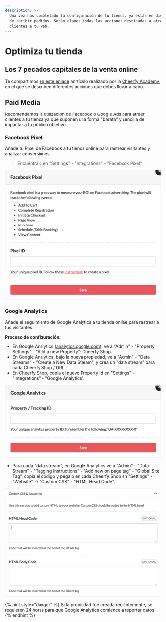 ```yaml
---
description: >-
  Una vez has completado la configuración de tu tienda, ya estás en disposición
  de recibir pedidos. Serán claves todas las acciones destinadas a atraer a tus
  clientes a tu web.
---
```


# Optimiza tu tienda

## Los 7 pecados capitales de la venta online

Te compartimos [en este enlace](https://www.es.cheerfy.com/academy/los-7-pecados-capitales-de-la-venta-online) anrtículo realizado por la [Cheerfy Academy](https://www.es.cheerfy.com/academy), en el que se describen diferentes acciones que debes llevar a cabo.

## Paid Media

Recomendamos la utilización de Facebook o Google Ads para atraer clientes a tu tienda ya que suponen una forma "barata" y sencilla de impactar a tu público objetivo.

### Facebook Pixel

Añade tu Pixel de Facebook a tu tienda online para rastrear visitantes y analizar conversiones.

> Encuéntralo en "Settings" - "Integrations" - "Facebook Pixel"

![](../.gitbook/assets/image%20%2863%29.png)

### Google Analytics

Añade el seguimiento de Google Analytics a tu tienda online para rastrear a tus visitantes.

**Proceso de configuración:**

* En Google Analytics \([analytics.google.com](http://analytics.google.com/)\), ve a "Admin" - "Property Settings" - "Add a new Property": Cheerfy Shop.
* En Google Analytics, bajo la nueva propiedad, ve a "Admin" - "Data Streams" - "Create a New Data Stream", y crea un "data stream" para cada Cheerfy Shop / URL.
* En Cheerfy Shop, copia el nuevo Property Id en "Settings" - "Integrations" - "Google Analytics".

![](../.gitbook/assets/image%20%2864%29.png)

* Para cada "data stream", en Google Analytics ve a "Admin" - "Data Stream" - "Tagging Instructions" - "Add new on page tag" - "Global Site Tag”, copia el código y pégalo en cada Cheerfy Shop en "Settings" - "Website" -&gt; "Custom CSS" - "HTML Head Code".

![](../.gitbook/assets/image%20%2861%29.png)

{% hint style="danger" %}
Si la propiedad fue creada reciéntemente, se requieren 24 horas para que Google Analytics comience a reportar datos
{% endhint %}

